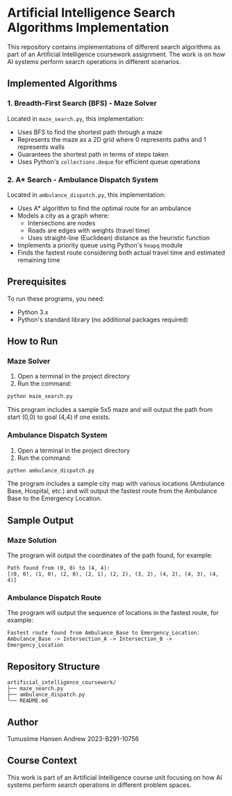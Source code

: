 # Artificial Intelligence Search Algorithms Implementation

This repository contains implementations of different search algorithms as part of an Artificial Intelligence coursework assignment. The work is on  how AI systems perform search operations in different scenarios.

## Implemented Algorithms

### 1. Breadth-First Search (BFS) - Maze Solver

Located in `maze_search.py`, this implementation:

- Uses BFS to find the shortest path through a maze
- Represents the maze as a 2D grid where 0 represents paths and 1 represents walls
- Guarantees the shortest path in terms of steps taken
- Uses Python's `collections.deque` for efficient queue operations

### 2. A* Search - Ambulance Dispatch System

Located in `ambulance_dispatch.py`, this implementation:

- Uses A* algorithm to find the optimal route for an ambulance
- Models a city as a graph where:
  - Intersections are nodes
  - Roads are edges with weights (travel time)
  - Uses straight-line (Euclidean) distance as the heuristic function
- Implements a priority queue using Python's `heapq` module
- Finds the fastest route considering both actual travel time and estimated remaining time

## Prerequisites

To run these programs, you need:

- Python 3.x
- Python's standard library (no additional packages required)

## How to Run

### Maze Solver

1. Open a terminal in the project directory
2. Run the command:

```bash
python maze_search.py
```

This  program includes a sample 5x5 maze and will output the path from start (0,0) to goal (4,4) if one exists.

### Ambulance Dispatch System

1. Open a terminal in the project directory
2. Run the command:

```bash
python ambulance_dispatch.py
```

The program includes a sample city map with various locations (Ambulance Base, Hospital, etc.) and will output the fastest route from the Ambulance Base to the Emergency Location.

## Sample Output

### Maze Solution

The program will output the coordinates of the path found, for example:

```text
Path found from (0, 0) to (4, 4):
[(0, 0), (1, 0), (2, 0), (2, 1), (2, 2), (3, 2), (4, 2), (4, 3), (4, 4)]
```

### Ambulance Dispatch Route

The program will output the sequence of locations in the fastest route, for example:

```text
Fastest route found from Ambulance_Base to Emergency_Location:
Ambulance_Base -> Intersection_A -> Intersection_B -> Emergency_Location
```

## Repository Structure

```text
artificial_intelligence_coursework/
├── maze_search.py
├── ambulance_dispatch.py
└── README.md
```

## Author

Tumusiime Hansen Andrew 2023-B291-10756

## Course Context

This work is part of an Artificial Intelligence course unit focusing on how AI systems perform search operations in different problem spaces.

